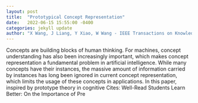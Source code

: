 ```yaml
---
layout: post
title:  "Prototypical Concept Representation"
date:   2022-06-15 15:55:00 -0400
categories: jekyll update
author: "X Wang, J Liang, Y Xiao, W Wang - IEEE Transactions on Knowledge and Data , 2022"
---
```

Concepts are building blocks of human thinking. For machines, concept understanding has also been increasingly important, which makes concept representation a fundamental problem in artificial intelligence. While many concepts have their instances, the massive amount of information carried by instances has long been ignored in current concept representation, which limits the usage of these concepts in applications. In this paper, inspired by prototype theory in cognitive 
Cites: Well-Read Students Learn Better: On the Importance of Pre